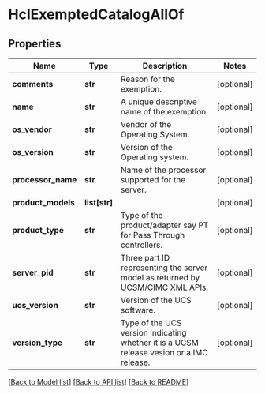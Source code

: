 # HclExemptedCatalogAllOf

## Properties
Name | Type | Description | Notes
------------ | ------------- | ------------- | -------------
**comments** | **str** | Reason for the exemption.   | [optional] 
**name** | **str** | A unique descriptive name of the exemption.   | [optional] 
**os_vendor** | **str** | Vendor of the Operating System.   | [optional] 
**os_version** | **str** | Version of the Operating system.   | [optional] 
**processor_name** | **str** | Name of the processor supported for the server.   | [optional] 
**product_models** | **list[str]** |  | [optional] 
**product_type** | **str** | Type of the product/adapter say PT for Pass Through controllers.   | [optional] 
**server_pid** | **str** | Three part ID representing the server model as returned by UCSM/CIMC XML APIs.   | [optional] 
**ucs_version** | **str** | Version of the UCS software.   | [optional] 
**version_type** | **str** | Type of the UCS version indicating whether it is a UCSM release vesion or a IMC release.    | [optional] 

[[Back to Model list]](../README.md#documentation-for-models) [[Back to API list]](../README.md#documentation-for-api-endpoints) [[Back to README]](../README.md)


